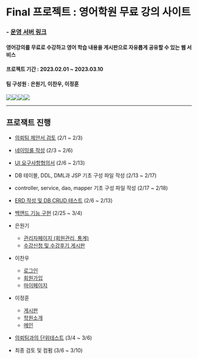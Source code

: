 # Final 프로젝트 : 영어학원 무료 강의 사이트
### - [운영 서버 링크](http://final-springboots-aictc.run.goorm.io/main)

#### 영어강의를 무료로 수강하고 영어 학습 내용을 게시판으로 자유롭게 공유할 수 있는 웹 서비스

#### 프로젝트 기간 : 2023.02.01 ~ 2023.03.10

#### 팀 구성원 : 은원기, 이찬우, 이정훈

 <img src="https://img.shields.io/badge/Spring-6DB33F?style=flat&logo=Spring&logoColor=white"/><img src="https://img.shields.io/badge/MySQL-4479A1?style=flat&logo=MySQL&logoColor=white"/><img src="https://img.shields.io/badge/JavaScript-F7DF1E?style=flat&logo=JavaScript&logoColor=white"/><img src="https://img.shields.io/badge/Bootstrap-7952B3?style=flat&logo=Bootstrap&logoColor=white"/>
<br>
<hr>

## 프로잭트 진행
- [의뢰팀 제안서 검토]() (2/1 ~ 2/3)

- [네이밍룰 작성]() (2/3  ~ 2/6)

- [UI 요구사항협의서]() (2/6  ~ 2/13)

- DB 테이블, DDL, DML과 JSP 기초 구성 파일 작성 (2/13 ~ 2/17)

- controller, service, dao, mapper 기초 구성 파일 작성 (2/17 ~ 2/18)

- [ERD 작성 및 DB CRUD 테스트](./DataBases/table_schemas/integration_ERD.png) (2/6  ~ 2/13)

- [백앤드 기능 구현]() (2/25 ~ 3/4)
- 은원기
  - [관리자페이지 (회원관리, 통계)](../final_springboots/src/main/java/eunjunglee/final_springboots/controller/AdminController.java)
  - [수강신청 및 수강후기 게시판](../final_springboots/src/main/java/eunjunglee/final_springboots/controller/LectureController.java)

- 이찬우
  - [로그인](../final_springboots/docs/htmls/main.html)
  - [회원가입](../final_springboots/docs/htmls/lecture_signup.html)
  - [마이페이지](../final_springboots/docs/htmls/mypage_Lecture.html)


- 이정훈
  - [게시판](../final_springboots/docs/htmls/main.html)
  - [학원소개](../final_springboots/docs/htmls/lecture_signup.html)
  - [메인](../final_springboots/docs/htmls/mypage_Lecture.html)


- [의뢰팀과의 단위테스트]() (3/4  ~ 3/6)

- 최종 검토 및 컴펌 (3/6  ~ 3/10)
